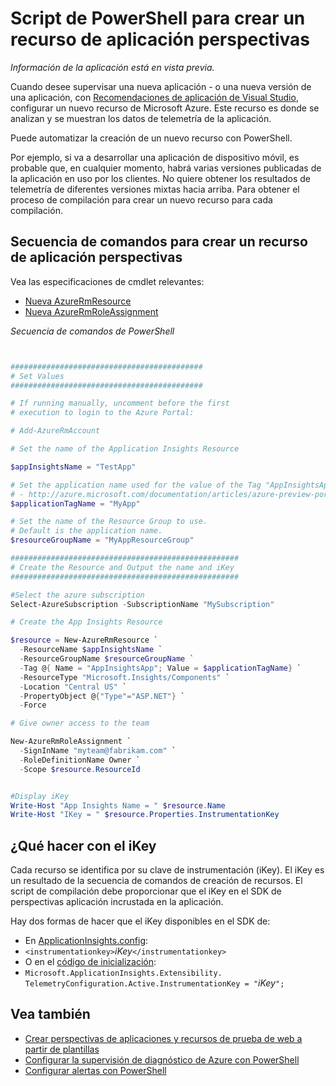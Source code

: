 <properties 
    pageTitle="Script de PowerShell para crear un recurso de aplicación perspectivas" 
    description="Automatizar la creación de recursos de información de la aplicación." 
    services="application-insights" 
    documentationCenter="windows"
    authors="alancameronwills" 
    manager="douge"/>

<tags 
    ms.service="application-insights" 
    ms.workload="tbd" 
    ms.tgt_pltfrm="ibiza" 
    ms.devlang="na" 
    ms.topic="article" 
    ms.date="02/19/2016" 
    ms.author="awills"/>

#  <a name="powershell-script-to-create-an-application-insights-resource"></a>Script de PowerShell para crear un recurso de aplicación perspectivas

*Información de la aplicación está en vista previa.*

Cuando desee supervisar una nueva aplicación - o una nueva versión de una aplicación, con [Recomendaciones de aplicación de Visual Studio](https://azure.microsoft.com/services/application-insights/), configurar un nuevo recurso de Microsoft Azure. Este recurso es donde se analizan y se muestran los datos de telemetría de la aplicación. 

Puede automatizar la creación de un nuevo recurso con PowerShell.

Por ejemplo, si va a desarrollar una aplicación de dispositivo móvil, es probable que, en cualquier momento, habrá varias versiones publicadas de la aplicación en uso por los clientes. No quiere obtener los resultados de telemetría de diferentes versiones mixtas hacia arriba. Para obtener el proceso de compilación para crear un nuevo recurso para cada compilación.

## <a name="script-to-create-an-application-insights-resource"></a>Secuencia de comandos para crear un recurso de aplicación perspectivas

Vea las especificaciones de cmdlet relevantes:

* [Nueva AzureRmResource](https://msdn.microsoft.com/library/mt652510.aspx)
* [Nueva AzureRmRoleAssignment](https://msdn.microsoft.com/library/mt678995.aspx)


*Secuencia de comandos de PowerShell*  

```PowerShell


###########################################
# Set Values
###########################################

# If running manually, uncomment before the first 
# execution to login to the Azure Portal:

# Add-AzureRmAccount

# Set the name of the Application Insights Resource

$appInsightsName = "TestApp"

# Set the application name used for the value of the Tag "AppInsightsApp" 
# - http://azure.microsoft.com/documentation/articles/azure-preview-portal-using-tags/
$applicationTagName = "MyApp"

# Set the name of the Resource Group to use.  
# Default is the application name.
$resourceGroupName = "MyAppResourceGroup"

###################################################
# Create the Resource and Output the name and iKey
###################################################

#Select the azure subscription
Select-AzureSubscription -SubscriptionName "MySubscription"

# Create the App Insights Resource

$resource = New-AzureRmResource `
  -ResourceName $appInsightsName `
  -ResourceGroupName $resourceGroupName `
  -Tag @{ Name = "AppInsightsApp"; Value = $applicationTagName} `
  -ResourceType "Microsoft.Insights/Components" `
  -Location "Central US" `
  -PropertyObject @{"Type"="ASP.NET"} `
  -Force

# Give owner access to the team

New-AzureRmRoleAssignment `
  -SignInName "myteam@fabrikam.com" `
  -RoleDefinitionName Owner `
  -Scope $resource.ResourceId 


#Display iKey
Write-Host "App Insights Name = " $resource.Name
Write-Host "IKey = " $resource.Properties.InstrumentationKey

```

## <a name="what-to-do-with-the-ikey"></a>¿Qué hacer con el iKey

Cada recurso se identifica por su clave de instrumentación (iKey). El iKey es un resultado de la secuencia de comandos de creación de recursos. El script de compilación debe proporcionar que el iKey en el SDK de perspectivas aplicación incrustada en la aplicación.

Hay dos formas de hacer que el iKey disponibles en el SDK de:
  
* En [ApplicationInsights.config](app-insights-configuration-with-applicationinsights-config.md): 
 * `<instrumentationkey>`*iKey*`</instrumentationkey>`
* O en el [código de inicialización](app-insights-api-custom-events-metrics.md): 
 * `Microsoft.ApplicationInsights.Extensibility.
    TelemetryConfiguration.Active.InstrumentationKey = "`*iKey*`";`



## <a name="see-also"></a>Vea también

* [Crear perspectivas de aplicaciones y recursos de prueba de web a partir de plantillas](app-insights-powershell.md)
* [Configurar la supervisión de diagnóstico de Azure con PowerShell](app-insights-powershell-azure-diagnostics.md) 
* [Configurar alertas con PowerShell](app-insights-powershell-alerts.md)

 